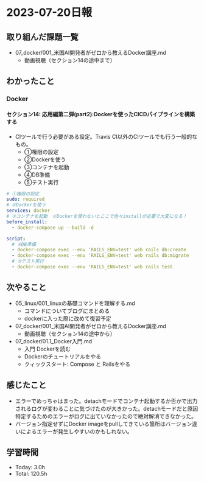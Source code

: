 # 2023-07-20日報

## 取り組んだ課題一覧
* 07_docker/001_米国AI開発者がゼロから教えるDocker講座.md
  * 動画視聴（セクション14の途中まで）

## わかったこと
### Docker
#### セクション14: 応用編第二弾(part2):Dockerを使ったCICDパイプラインを構築する
* CIツールで行う必要がある設定。Travis CI以外のCIツールでも行う一般的なもの。
  * ①権限の設定
  * ②Dockerを使う
  * ③コンテナを起動
  * ④DB準備
  * ⑤テスト実行
```yml
# ①権限の設定
sudo: required
# ②Dockerを使う
services: docker
# ③コンテナを起動　※Dockerを使わないとここで色々installが必要で大変になる！
before_install:
  - docker-compose up --build -d

script:
  # ④DB準備
  - docker-compose exec --env 'RAILS_ENV=test' web rails db:create
  - docker-compose exec --env 'RAILS_ENV=test' web rails db:migrate
  # ⑤テスト実行
  - docker-compose exec --env 'RAILS_ENV=test' web rails test
```

## 次やること
* 05_linux/001_linuxの基礎コマンドを理解する.md
  * コマンドについてブログにまとめる
  * dockerに入った際に改めて復習予定
* 07_docker/001_米国AI開発者がゼロから教えるDocker講座.md
  * 動画視聴（セクション14の途中から）
* 07_docker/01.1_Docker入門.md
  * 入門 Dockerを読む
  * Dockerのチュートリアルをやる
  * クィックスタート: Compose と Railsをやる

## 感じたこと
* エラーでめっちゃはまった。detachモードでコンテナ起動するか否かで出力されるログが変わることに気づけたのが大きかった。detachモードだと原因特定するためのエラーがログに出ていなかったので絶対解消できなかった。
* バージョン指定せずにDocker imageをpullしてきている箇所はバージョン違いによるエラーが発生しやすいのかもしれない。

## 学習時間
* Today: 3.0h
* Total: 120.5h